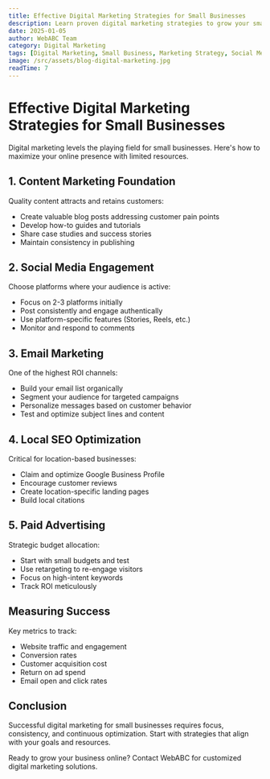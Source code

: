 ```yaml
---
title: Effective Digital Marketing Strategies for Small Businesses
description: Learn proven digital marketing strategies to grow your small business online
date: 2025-01-05
author: WebABC Team
category: Digital Marketing
tags: [Digital Marketing, Small Business, Marketing Strategy, Social Media]
image: /src/assets/blog-digital-marketing.jpg
readTime: 7
---
```


# Effective Digital Marketing Strategies for Small Businesses

Digital marketing levels the playing field for small businesses. Here's how to maximize your online presence with limited resources.

## 1. Content Marketing Foundation

Quality content attracts and retains customers:

- Create valuable blog posts addressing customer pain points
- Develop how-to guides and tutorials
- Share case studies and success stories
- Maintain consistency in publishing

## 2. Social Media Engagement

Choose platforms where your audience is active:

- Focus on 2-3 platforms initially
- Post consistently and engage authentically
- Use platform-specific features (Stories, Reels, etc.)
- Monitor and respond to comments

## 3. Email Marketing

One of the highest ROI channels:

- Build your email list organically
- Segment your audience for targeted campaigns
- Personalize messages based on customer behavior
- Test and optimize subject lines and content

## 4. Local SEO Optimization

Critical for location-based businesses:

- Claim and optimize Google Business Profile
- Encourage customer reviews
- Create location-specific landing pages
- Build local citations

## 5. Paid Advertising

Strategic budget allocation:

- Start with small budgets and test
- Use retargeting to re-engage visitors
- Focus on high-intent keywords
- Track ROI meticulously

## Measuring Success

Key metrics to track:

- Website traffic and engagement
- Conversion rates
- Customer acquisition cost
- Return on ad spend
- Email open and click rates

## Conclusion

Successful digital marketing for small businesses requires focus, consistency, and continuous optimization. Start with strategies that align with your goals and resources.

Ready to grow your business online? Contact WebABC for customized digital marketing solutions.